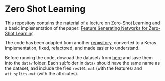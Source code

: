 # Zero Shot Learning

This repository contains the material of a lecture on Zero-Shot Learning and a basic implementation of the paper: [Feature Generating Networks for Zero-Shot Learning](https://arxiv.org/abs/1712.00981)

The code has been adapted from another [repository](https://github.com/Abhipanda4/Feature-Generating-Networks), converted to a Keras implementation, fixed, refactored, and made easier to understand.

Before running the code, dowload the datasets from [here](https://datasets.d2.mpi-inf.mpg.de/xian/xlsa17.zip) and save them into the `data/` folder. Each subfolder in `data/` should have the same name as the dataset, and include the files `res101.mat` (with the features) and `att_splits.mat` (with the attributes).
